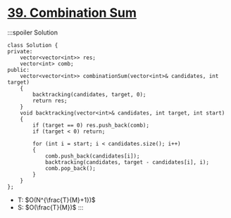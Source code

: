 # [39\. Combination Sum](https://leetcode.com/problems/combination-sum/)

:::spoiler Solution
```cpp=
class Solution {
private:
    vector<vector<int>> res;
    vector<int> comb;
public:
    vector<vector<int>> combinationSum(vector<int>& candidates, int target)
    {
        backtracking(candidates, target, 0);
        return res;
    }
    void backtracking(vector<int>& candidates, int target, int start)
    {
        if (target == 0) res.push_back(comb);
        if (target < 0) return;

        for (int i = start; i < candidates.size(); i++)
        {
            comb.push_back(candidates[i]);
            backtracking(candidates, target - candidates[i], i);
            comb.pop_back();
        }
    }
};
```
- T: $O(N^{\frac{T}{M}+1})$
- S: $O(\frac{T}{M})$
:::
